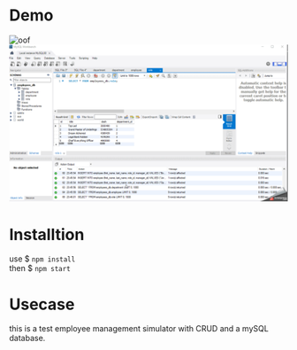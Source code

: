 # Demo
![oof](manage.gif)
![oof](manage2.gif)

# Installtion
use $ `npm install`
<br>
then $ `npm start`

# Usecase
this is a test employee management simulator with CRUD and a mySQL database.
